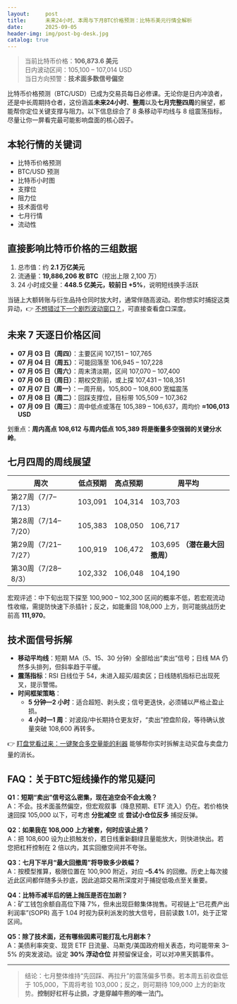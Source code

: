```yaml
---
layout:     post
title:      未来24小时、本周与下月BTC价格预测：比特币美元行情全解析
date:       2025-09-05
header-img: img/post-bg-desk.jpg
catalog: true
---
```


> 当前比特币价格：**106,873.6 美元**  
> 日内波动区间：105,100 – 107,014 USD  
> 当日方向预警：**技术面多数信号偏空**

比特币价格预测（BTC/USD）已成为交易员每日必修课。无论你是日内冲浪者，还是中长周期持仓者，这份涵盖**未来24小时**、**整周**以及**七月完整四周**的展望，都能帮你定位关键支撑与阻力。以下信息综合了 8 条移动平均线与 8 组震荡指标，尽量让你一屏看完最可能影响盘面的核心因子。

## 本轮行情的关键词
- 比特币价格预测  
- BTC/USD 预测  
- 比特币小时图  
- 支撑位  
- 阻力位  
- 技术面信号  
- 七月行情  
- 流动性

## 直接影响比特币价格的三组数据
1. 总市值：约 **2.1 万亿美元**  
2. 流通量：**19,886,206 枚 BTC**（挖出上限 2,100 万）  
3. 24 小时成交量：**448.5 亿美元，较前日 +5%**，说明短线换手活跃

当链上大额转账与衍生品持仓同时放大时，通常伴随高波动。若你想实时捕捉这类异动，👉 [不想错过下一个剧烈波动窗口？](https://okxdog.com/)，可直接查看盘口深度。

## 未来 7 天逐日价格区间
- **07 月 03 日（周四）**：主要区间 107,151 – 107,765  
- **07 月 04 日（周五）**：可能回落至 106,945 – 107,228  
- **07 月 05 日（周六）**：周末清淡期，区间 107,070 – 107,400  
- **07 月 06 日（周日）**：期权交割前，或上探 107,431 – 108,351  
- **07 月 07 日（周一）**：一周开局，105,800 – 108,600 宽幅震荡  
- **07 月 08 日（周二）**：回踩支撑位，目标带 105,509 – 107,362  
- **07 月 09 日（周三）**：周中低点或落在 105,389 – 106,637，周均价 **≈106,013 USD**

划重点：**周内高点 108,612 与周内低点 105,389 将是衡量多空强弱的关键分水岭**。

## 七月四周的周线展望
| 周次 | 低点预期 | 高点预期 | 周平均 |
| --- | --- | --- | --- |
| 第27周（7/7–7/13） | 103,091 | 104,314 | 103,703 |
| 第28周（7/14–7/20） | 105,383 | 108,050 | 106,717 |
| 第29周（7/21–7/27） | 100,919 | 106,472 | 103,695 **（潜在最大回撤周）** |
| 第30周（7/28–8/3） | 102,332 | 106,048 | 104,190 |

宏观评述：中下旬出现下探至 100,900 – 102,300 区间的概率不低，若宏观流动性收缩，需提防快速下杀插针；反之，如能重回 108,000 上方，则可能挑战历史前高 **111,970**。

## 技术面信号拆解
- **移动平均线**：短期 MA（5、15、30 分钟）全部给出“卖出”信号；日线 MA 仍然多头排列，但斜率趋于平缓。  
- **震荡指标**：RSI 日线位于 54，未进入超买/超卖区；日线随机指标已出现死叉，提示警惕。  
- **时间框架策略**：  
  - **5 分钟—2 小时**：适合超短、剥头皮；信号更迭快，必须辅以严格止盈止损。  
  - **4 小时—1 周**：对波段/中长期持仓更友好，“卖出”控盘阶段，等待确认放量突破 108,600 再转多。

👉 [盯盘党看过来：一键聚合多空量能的利器](https://okxdog.com/) 能够帮你实时拆解主动买盘与卖盘力量的消长。

## FAQ：关于BTC短线操作的常见疑问

**Q1：短期“卖出”信号这么密集，现在追空会不会太晚？**  
A：不会。技术面虽然偏空，但宏观叙事（降息预期、ETF 流入）仍在。若价格快速回探 105,000 以下，可考虑 **分批减空** 或 **尝试小仓位反多** 捕捉反弹。

**Q2：如果我在 108,000 上方被套，何时应该止损？**  
A：把 108,600 设为止损触发价，若日线重新翻绿且量能放大，则快进快出。若您把杠杆控制在 2 倍以内，其实回撤空间并不夸张。

**Q3：七月下半月“最大回撤周”将导致多少跌幅？**  
A：按模型推算，极限位置在 100,900 附近，对应 **–5.4%** 的回撤。历史上每次接近此区间都伴随多头抄底，因此追踪交易所深度对于捕捉低吸点至关重要。

**Q4：比特币减半后的链上抛压是否在加剧？**  
A：矿工钱包余额自高位下降 7%，但未出现巨鲸集体抛售。可视链上“已花费产出利润率”(SOPR) 高于 1.04 时视为获利派发的放大信号，目前读数 1.01，处于正常区间。

**Q5：除了技术面，还有哪些因素可能打乱七月剧本？**  
A：美债利率突变、现货 ETF 日流量、马斯克/美国政府相关表态，均可能带来 3–5% 的突发波动。设定 **30% 浮动仓位** 并预留保证金，可以对冲黑天鹅事件。

---

> 结论：七月整体维持“先回踩、再拉升”的震荡偏多节奏。若本周五前收盘低于 105,000，下周将考验 103,000；反之，则可期待 109,000 上方的新攻势。**控制好杠杆与止损，才是穿越牛熊的唯一法门。**
